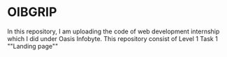 # OIBGRIP
In this repository, I am uploading the code of web development internship which I did under Oasis Infobyte.
This repository consist of Level 1 Task 1
""Landing page""
